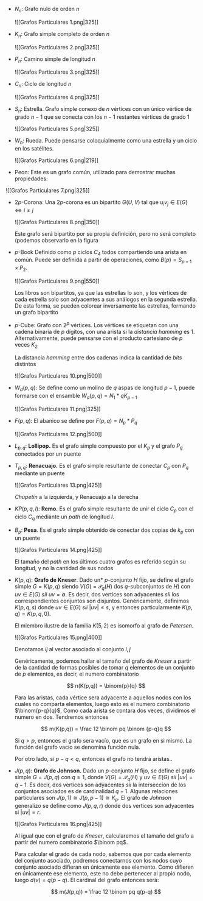 - $N_n:$ Grafo nulo de orden $n$

	![[Grafos Particulares 1.png|325]]

- $K_n:$ Grafo simple completo de orden $n$

	![[Grafos Particulares 2.png|325]]

- $P_n:$ Camino simple de longitud $n$

	![[Grafos Particulares 3.png|325]]

- $C_n:$ Ciclo de longitud $n$

	![[Grafos Particulares 4.png|325]]

- $S_n:$ Estrella. Grafo simple conexo de $n$ vértices con un único vértice de grado $n-1$ que se conecta con los $n{-}1$ restantes vértices de grado $1$

	![[Grafos Particulares 5.png|325]]

- $W_n:$ Rueda. Puede pensarse coloquialmente como una estrella y un ciclo en los satélites.

	![[Grafos Particulares 6.png|219]]

- $\text{Peon}$: Este es un grafo común, utilizado para demostrar muchas propiedades:

![[Grafos Particulares 7.png|325]]

- $2p\text{-Corona}$: Una $2p$-corona es un bipartito $G(U, V)$ tal que $u_iv_j \in E(G) \iff i\neq j$

	![[Grafos Particulares 8.png|350]]

	Este grafo será bipartito por su propia definición, pero no será completo (podemos observarlo en la figura

- $p\text{-Book}$ Definido como $p$ ciclos $C_4$ todos compartiendo una arista en común. Puede ser definida a partir de operaciones, como $B(p) = S_{p+1} \times P_2$.

	![[Grafos Particulares 9.png|550]]

	Los libros son bipartitos, ya que las estrellas lo son, y los vértices de cada estrella solo son adyacentes a sus análogos en la segunda estrella. De esta forma, se pueden colorear inversamente las estrellas, formando un grafo bipartito

- $p\text{-Cube}$: Grafo con $2^p$ vértices. Los vértices se etiquetan con una cadena binaria de $p$ dígitos, con una arista si la *distancia hamming* es 1. Alternativamente, puede pensarse con el producto cartesiano de $p$ veces $K_2$

	La distancia *hamming* entre dos cadenas indica la cantidad de *bits* distintos

	![[Grafos Particulares 10.png|500]]

- $W_d(p,q):$ Se define como un molino de $q$ aspas de longitud $p-1$, puede formarse con el ensamble $W_d(p,q) = N_1 * qK_{p-1}$

	![[Grafos Particulares 11.png|325]]

- $F(p,q):$ El abanico se define por $F(p,q) = N_p * P_q$

	![[Grafos Particulares 12.png|500]]

- $L_{p,q}:$ **Lollipop.** Es el grafo simple compuesto por el $K_p$ y el grafo $P_q$ conectados por un puente
- $T_{p,q}:$ **Renacuajo.** Es el grafo simple resultante de conectar $C_p$ con $P_q$ mediante un puente

	![[Grafos Particulares 13.png|425]]

	*Chupetín* a la izquierda, y Renacuajo a la derecha

- $KP(p,q,l):$ **Remo.** Es el grafo simple resultante de unir el ciclo $C_p$ con el ciclo $C_q$ mediante un *path* de longitud $l$.
- $B_p:$ **Pesa**. Es el grafo simple obtenido de conectar dos copias de $k_p$ con un puente

	![[Grafos Particulares 14.png|425]]

	El tamaño del *path* en los últimos cuatro grafos es referido según su longitud, y no la cantidad de sus nodos

- $K(p,q):$ **Grafo de Kneser**. Dado un* $p$-conjunto $H$ fijo, se define el grafo simple $G = K(p,q)$ siendo $V(G)$ = $\mathcal{P}_q(H)$ (los $q$-subconjuntos de $H$) con $uv \in E(G)$ *sii* $uv = \emptyset$. Es decir, dos vertices son adyacentes *sii* los correspondientes conjuntos son disjuntos. Genéricamente, definimos $K(p,q,s)$ donde $uv \in E(G)$ *sii* $|uv| \leq s$, y entonces particularmente $K(p,q) = K(p,q,0)$.

	El miembro ilustre de la familia $K(5,2)$ es isomorfo al grafo de *Petersen.*

	![[Grafos Particulares 15.png|400]]

	Denotamos $ij$ al vector asociado al conjunto ${i, j}$

	Genéricamente, podemos hallar el tamaño del grafo de *Kneser* a partir de la cantidad de formas posibles de tomar $q$ elementos de un conjunto de $p$ elementos, es decir, el numero combinatorio

	$$
    n(K(p,q)) = \binom{p}{q}
    $$

	Para las aristas, cada vértice sera adyacente a aquellos nodos con los cuales no comparta elementos, luego esto es el numero combinatorio $\binom{p-q}{q}$, Como cada arista se contara dos veces, dividimos el numero en dos. Tendremos entonces

	$$
    m(K(p,q)) = \frac 12 \binom pq \binom {p-q}q
    $$

	Si $q > p$, entonces el grafo sera vacío, que es un grafo en si mismo. La función del grafo vacío se denomina función nula.

	Por otro lado, si $p - q < q$, entonces el grafo no tendrá aristas..

- $J(p,q):$ **Grafo de Johnson.** Dado un $p$-conjunto $H$ fijo, se define el grafo simple $G = J(p,q)$ con $q \geq 1$, donde $V(G) = \mathcal P_q(H)$ y $uv \in E(G)$ *sii* $|uv| = q-1$. Es decir, dos vertices son adyacentes *sii* la intersección de los conjuntos asociados es de cardinalidad $q-1$. Algunas relaciones particulares son $J(p, 1) \cong J(p, p-1) \cong K_p$. El grafo de *Johnson* generalizo se define como $J(p,q,r)$ donde dos vertices son adyacentes si $|uv| = r$.

	![[Grafos Particulares 16.png|425]]

	Al igual que con el grafo de *Kneser*, calcularemos el tamaño del grafo a partir del numero combinatorio $\binom pq$.

	Para calcular el grado de cada nodo, sabemos que por cada elemento del conjunto asociado, podremos conectarnos con los nodos cuyo conjunto asociado difieran en únicamente ese elemento. Como difieren en únicamente ese elemento, este no debe pertenecer al propio nodo, luego $d(v) = q(p-q)$. El cardinal del grafo entonces será:

	$$
    m(J(p,q)) = \frac 12 \binom pq q(p-q)
    $$
